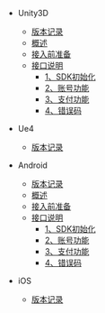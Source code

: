 
* Unity3D
  * [版本记录](/ZH/update_commond)
  * [概述](/ZH/Unity3D/sdk_summary)
  * [接入前准备](/ZH/Unity3D/sdk_prepare)
  * [接口说明](/ZH/Unity3D/sdk_init)
    * [1、SDK初始化](/ZH/Unity3D/sdk_init)
    * [2、账号功能](/ZH/Unity3D/sdk_account)
    * [3、支付功能](/ZH/Unity3D/sdk_pay)
    * [4、错误码](/ZH/sdk_errorcode)


* Ue4
   * [版本记录](/ZH/update_commond)

* Android
     * [版本记录](/ZH/update_commond)
     * [概述](/ZH/Android/sdk_summary)
     * [接入前准备](/ZH/Android/sdk_prepare)
     * [接口说明](/ZH/Android/sdk_callback)
       * [1、SDK初始化](/ZH/Android/sdk_init)
       * [2、账号功能](/ZH/Android/sdk_account)
       * [3、支付功能](/ZH/Android/sdk_pay)
       * [4、错误码](/ZH/sdk_errorcode)

* iOS
   * [版本记录](/ZH/update_commond)


